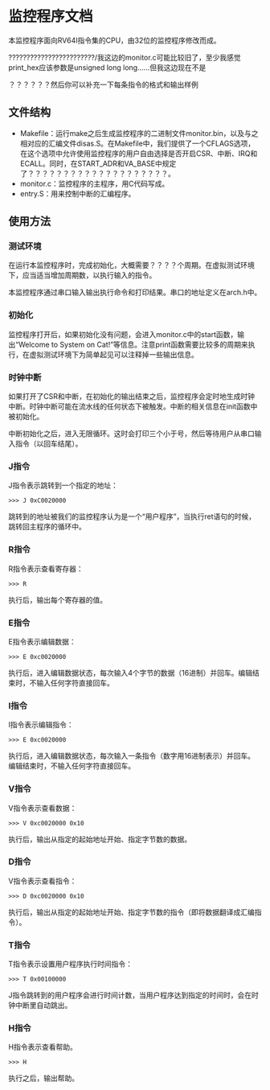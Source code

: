 # 监控程序文档

本监控程序面向RV64I指令集的CPU，由32位的监控程序修改而成。

????????????????????????/我这边的monitor.c可能比较旧了，至少我感觉print_hex应该参数是unsigned long long……但我这边现在不是

？？？？？？然后你可以补充一下每条指令的格式和输出样例

## 文件结构

* Makefile：运行make之后生成监控程序的二进制文件monitor.bin，以及与之相对应的汇编文件disas.S。在Makefile中，我们提供了一个CFLAGS选项，在这个选项中允许使用监控程序的用户自由选择是否开启CSR、中断、IRQ和ECALL。同时，在START_ADR和VA_BASE中规定了？？？？？？？？？？？？？？？？？？？？。
* monitor.c：监控程序的主程序，用C代码写成。
* entry.S：用来控制中断的汇编程序。

## 使用方法

### 测试环境

在运行本监控程序时，完成初始化，大概需要？？？？个周期。在虚拟测试环境下，应当适当增加周期数，以执行输入的指令。

本监控程序通过串口输入输出执行命令和打印结果。串口的地址定义在arch.h中。

### 初始化

监控程序打开后，如果初始化没有问题，会进入monitor.c中的start函数，输出“Welcome to System on Cat!”等信息。注意print函数需要比较多的周期来执行，在虚拟测试环境下为简单起见可以注释掉一些输出信息。

### 时钟中断

如果打开了CSR和中断，在初始化的输出结束之后，监控程序会定时地生成时钟中断。时钟中断可能在流水线的任何状态下被触发。中断的相关信息在init函数中被初始化。

中断初始化之后，进入无限循环。这时会打印三个小于号，然后等待用户从串口输入指令（以回车结尾）。

### J指令

J指令表示跳转到一个指定的地址：

```
>>> J 0xC0020000
```

跳转到的地址被我们的监控程序认为是一个“用户程序”，当执行ret语句的时候，跳转回主程序的循环中。

### R指令

R指令表示查看寄存器：

```
>>> R
```

执行后，输出每个寄存器的值。

### E指令

E指令表示编辑数据：

```
>>> E 0xc0020000
```

执行后，进入编辑数据状态，每次输入4个字节的数据（16进制）并回车。编辑结束时，不输入任何字符直接回车。

### I指令

I指令表示编辑指令：

```
>>> E 0xc0020000
```

执行后，进入编辑数据状态，每次输入一条指令（数字用16进制表示）并回车。编辑结束时，不输入任何字符直接回车。

### V指令

V指令表示查看数据：

```
>>> V 0xc0020000 0x10
```

执行后，输出从指定的起始地址开始、指定字节数的数据。

### D指令

V指令表示查看指令：

```
>>> D 0xc0020000 0x10
```

执行后，输出从指定的起始地址开始、指定字节数的指令（即将数据翻译成汇编指令）。

### T指令

T指令表示设置用户程序执行时间指令：

```
>>> T 0x00100000
```

J指令跳转到的用户程序会进行时间计数，当用户程序达到指定的时间时，会在时钟中断里自动跳出。

### H指令

H指令表示查看帮助。

```
>>> H
```

执行之后，输出帮助。


